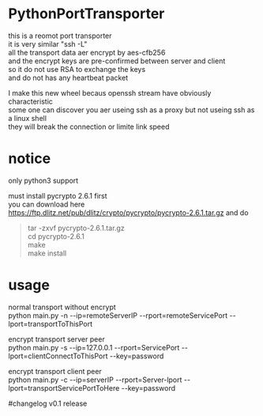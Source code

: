# PythonPortTransporter

this is a reomot port transporter<br>
it is very similar "ssh -L"<br>
all the transport data aer encrypt by aes-cfb256<br>
and the encrypt keys are pre-confirmed between server and client<br>
so it do not use RSA to exchange the keys<br>
and do not has any heartbeat packet<br>

I make this new wheel becaus openssh stream have obviously characteristic<br>
some one can discover you aer useing ssh as a proxy but not useing ssh as a linux shell<br>
they will break the connection or limite link speed<br>

# notice
only python3 support<br>

must install pycrypto 2.6.1 first<br>
you can download here <br>
<https://ftp.dlitz.net/pub/dlitz/crypto/pycrypto/pycrypto-2.6.1.tar.gz>
and do<br>
>tar -zxvf pycrypto-2.6.1.tar.gz  
>cd pycrypto-2.6.1  
>make  
>make install  

# usage
normal transport without encrypt<br>
python main.py -n --ip=remoteServerIP --rport=remoteServicePort --lport=transportToThisPort<br>

encrypt transport server peer<br>
python main.py -s --ip=127.0.0.1 --rport=ServicePort --lport=clientConnectToThisPort --key=password<br>

encrypt transport client peer<br>
python main.py -c --ip=serverIP --rport=Server-lport --lport=transportServicePortToHere --key=password<br>

#changelog
v0.1 release<br>
